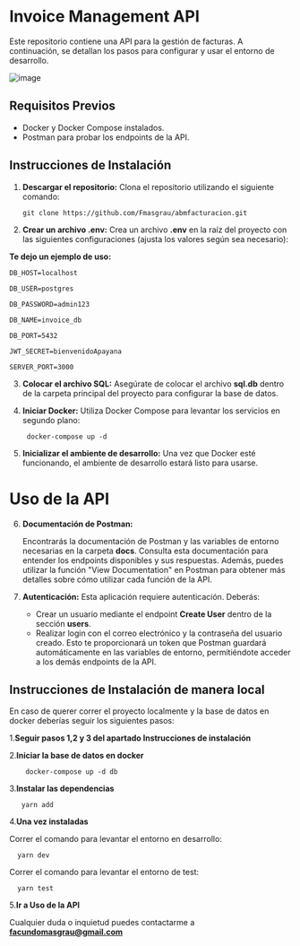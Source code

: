 ﻿# Invoice Management API

Este repositorio contiene una API para la gestión de facturas. A continuación, se detallan los pasos para configurar y usar el entorno de desarrollo.

![image](https://github.com/Fmasgrau/abmfacturacion/assets/40182366/376ebdbb-10be-446d-aad6-ce268f2903f8)

## Requisitos Previos

- Docker y Docker Compose instalados.
- Postman para probar los endpoints de la API.

## Instrucciones de Instalación

1. **Descargar el repositorio:** Clona el repositorio utilizando el siguiente comando:

       git clone https://github.com/Fmasgrau/abmfacturacion.git

2. **Crear un archivo .env:** Crea un archivo **.env** en la raíz del proyecto con las siguientes configuraciones (ajusta los valores según sea necesario):

**Te dejo un ejemplo de uso:**

    DB_HOST=localhost

    DB_USER=postgres 

    DB_PASSWORD=admin123 

    DB_NAME=invoice_db 

    DB_PORT=5432 

    JWT_SECRET=bienvenidoApayana 

    SERVER_PORT=3000

3. **Colocar el archivo SQL:** Asegúrate de colocar el archivo **sql.db** dentro de la carpeta principal del proyecto para configurar la base de datos.
4. **Iniciar Docker:** Utiliza Docker Compose para levantar los servicios en segundo plano:

        docker-compose up -d 

5. **Inicializar el ambiente de desarrollo:** Una vez que Docker esté funcionando, el ambiente de desarrollo estará listo para usarse.

# Uso de la API

6. **Documentación de Postman:**
   
   Encontrarás la documentación de Postman y las variables de entorno necesarias en la carpeta **docs**. Consulta esta documentación para entender los endpoints disponibles y sus respuestas. Además, puedes utilizar la función "View Documentation" en Postman para obtener más detalles sobre cómo utilizar cada función de la API.
8. **Autenticación:**
    Esta aplicación requiere autenticación. Deberás:
     + Crear un usuario mediante el endpoint **Create User** dentro de la sección **users**.
      + Realizar login con el correo electrónico y la contraseña del usuario creado. Esto te proporcionará un token que Postman guardará automáticamente en las variables de entorno, permitiéndote acceder a los demás endpoints de la API.
  
## Instrucciones de Instalación de manera local
En caso de querer correr el proyecto localmente y la base de datos en docker deberías seguir los siguientes pasos:

1.**Seguir pasos 1,2 y 3 del apartado Instrucciones de instalación**

2.**Iniciar la base de datos en docker**
   
        docker-compose up -d db

3.**Instalar las dependencias**

       yarn add
       
4.**Una vez instaladas**

  Correr el comando para levantar el entorno en desarrollo:
  
      yarn dev
      
  Correr el comando para levantar el entorno de test:
  
      yarn test

5.**Ir a Uso de la API**


Cualquier duda o inquietud puedes contactarme a **facundomasgrau@gmail.com**

